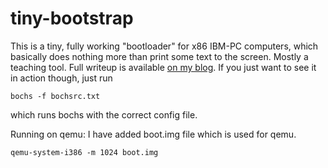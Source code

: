 # tiny-bootstrap

This is a tiny, fully working "bootloader" for x86 IBM-PC computers, which basically does nothing more than print some text to the screen. Mostly a teaching tool. Full writeup is available [on my blog](http://www.joebergeron.io/posts/post_two.html). If you just want to see it in action though, just run

    bochs -f bochsrc.txt

which runs bochs with the correct config file.

Running on qemu:
I have added boot.img file which is used for qemu.

    qemu-system-i386 -m 1024 boot.img
